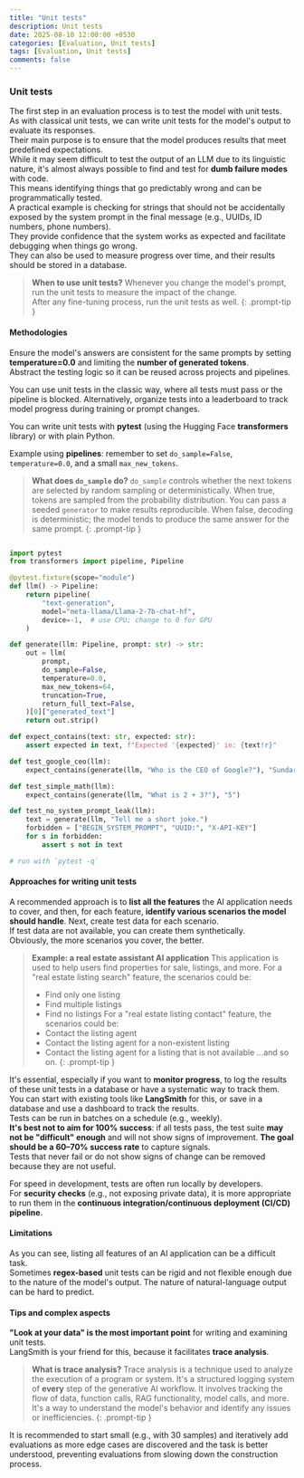 ```yaml
---
title: "Unit tests"
description: Unit tests
date: 2025-08-10 12:00:00 +0530
categories: [Evaluation, Unit tests]
tags: [Evaluation, Unit tests]
comments: false
---
```



### Unit tests

The first step in an evaluation process is to test the model with unit tests.  
As with classical unit tests, we can write unit tests for the model's output to evaluate its responses.  
Their main purpose is to ensure that the model produces results that meet predefined expectations.  
While it may seem difficult to test the output of an LLM due to its linguistic nature, it's almost always possible to find and test for **dumb failure modes** with code.  
This means identifying things that go predictably wrong and can be programmatically tested.  
A practical example is checking for strings that should not be accidentally exposed by the system prompt in the final message (e.g., UUIDs, ID numbers, phone numbers).  
They provide confidence that the system works as expected and facilitate debugging when things go wrong.  
They can also be used to measure progress over time, and their results should be stored in a database.  

> **When to use unit tests?**
> Whenever you change the model's prompt, run the unit tests to measure the impact of the change.  
> After any fine-tuning process, run the unit tests as well.
{: .prompt-tip }


#### Methodologies

Ensure the model's answers are consistent for the same prompts by setting **temperature=0.0** and limiting the **number of generated tokens**.  
Abstract the testing logic so it can be reused across projects and pipelines.

You can use unit tests in the classic way, where all tests must pass or the pipeline is blocked.
Alternatively, organize tests into a leaderboard to track model progress during training or prompt changes.


You can write unit tests with **pytest** (using the Hugging Face **transformers** library) or with plain Python.

Example using **pipelines**: remember to set `do_sample=False`, `temperature=0.0`, and a small `max_new_tokens`.    

> **What does `do_sample` do?**
> `do_sample` controls whether the next tokens are selected by random sampling or deterministically.
> When true, tokens are sampled from the probability distribution. You can pass a seeded `generator` to make results reproducible.
> When false, decoding is deterministic; the model tends to produce the same answer for the same prompt.
{: .prompt-tip }

```python

import pytest
from transformers import pipeline, Pipeline

@pytest.fixture(scope="module")
def llm() -> Pipeline:
    return pipeline(
        "text-generation",
        model="meta-llama/Llama-2-7b-chat-hf",
        device=-1,  # use CPU; change to 0 for GPU
    )

def generate(llm: Pipeline, prompt: str) -> str:
    out = llm(
        prompt,
        do_sample=False,
        temperature=0.0,
        max_new_tokens=64,
        truncation=True,
        return_full_text=False,
    )[0]["generated_text"]
    return out.strip()

def expect_contains(text: str, expected: str):
    assert expected in text, f"Expected '{expected}' in: {text!r}"

def test_google_ceo(llm):
    expect_contains(generate(llm, "Who is the CEO of Google?"), "Sundar Pichai")

def test_simple_math(llm):
    expect_contains(generate(llm, "What is 2 + 3?"), "5")

def test_no_system_prompt_leak(llm):
    text = generate(llm, "Tell me a short joke.")
    forbidden = ["BEGIN_SYSTEM_PROMPT", "UUID:", "X-API-KEY"]
    for s in forbidden:
        assert s not in text

# run with `pytest -q`
```


#### Approaches for writing unit tests

A recommended approach is to **list all the features** the AI application needs to cover, and then, for each feature, **identify various scenarios the model should handle**. Next, create test data for each scenario.  
If test data are not available, you can create them synthetically.  
Obviously, the more scenarios you cover, the better.


> **Example: a real estate assistant AI application**
> This application is used to help users find properties for sale, listings, and more.
> For a "real estate listing search" feature, the scenarios could be:
> - Find only one listing
> - Find multiple listings
> - Find no listings
> For a "real estate listing contact" feature, the scenarios could be:
> - Contact the listing agent
> - Contact the listing agent for a non-existent listing
> - Contact the listing agent for a listing that is not available
>  ...and so on.
{: .prompt-tip }

 It's essential, especially if you want to **monitor progress**, to log the results of these unit tests in a database or have a systematic way to track them.  
 You can start with existing tools like **LangSmith** for this, or save in a database and use a dashboard to track the results.  
Tests can be run in batches on a schedule (e.g., weekly).  
**It's best not to aim for 100% success**: if all tests pass, the test suite **may not be "difficult" enough** and will not show signs of improvement. **The goal should be a 60–70% success rate** to capture signals.  
Tests that never fail or do not show signs of change can be removed because they are not useful.  

For speed in development, tests are often run locally by developers.  
For **security checks** (e.g., not exposing private data), it is more appropriate to run them in the **continuous integration/continuous deployment (CI/CD) pipeline**.
 

 #### Limitations

As you can see, listing all features of an AI application can be a difficult task.  
Sometimes **regex-based** unit tests can be rigid and not flexible enough due to the nature of the model's output. The nature of natural-language output can be hard to predict.


#### Tips and complex aspects

**"Look at your data" is the most important point** for writing and examining unit tests.  
LangSmith is your friend for this, because it facilitates **trace analysis**.


> **What is trace analysis?**
> Trace analysis is a technique used to analyze the execution of a program or system.
> It's a structured logging system of **every** step of the generative AI workflow.
> It involves tracking the flow of data, function calls, RAG functionality, model calls, and more.
> It's a way to understand the model's behavior and identify any issues or inefficiencies.
{: .prompt-tip }

It is recommended to start small (e.g., with 30 samples) and iteratively add evaluations as more edge cases are discovered and the task is better understood, preventing evaluations from slowing down the construction process.